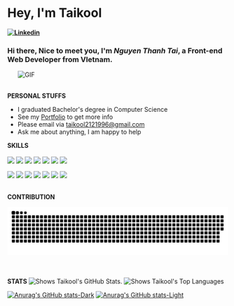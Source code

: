 # Hey, I'm Taikool

**[![Linkedin](https://img.shields.io/badge/-taikool2121996-222222?style=flat-square&logo=Linkedin&logoColor=white&link=https://www.linkedin.com/in/taikool2121996/)](https://www.linkedin.com/in/taikool2121996/)**


### Hi there, Nice to meet you, I'm *Nguyen Thanh Tai*, a **Front-end Web Developer** from VIetnam.
  <img align="right" width="480" alt="GIF" src="https://user-images.githubusercontent.com/72439970/234464603-fd87506c-8b36-4db8-9a9f-7da38a9c95df.gif" />
<br/> 
<br/>  

**PERSONAL STUFFS**
- I graduated Bachelor's degree in Computer Science
- See my [Portfolio](https://taikool.cloud/) to get more info
- Please email via taikool2121996@gmail.com
- Ask me about anything, I am happy to help

**SKILLS**  
<br>
<code><img height="30" src="https://user-images.githubusercontent.com/72439970/234466550-ae1eca89-66ff-4856-bf7a-9e978d19dc44.png"></code>
<code><img height="30" src="https://user-images.githubusercontent.com/72439970/234466727-482e995e-07ba-479f-8f44-821b398fef5c.png"></code>
<code><img height="25" src="https://user-images.githubusercontent.com/72439970/234468036-b78462f3-a987-4277-8d60-5f7786edd34c.png"></code>
<code><img height="25" src="https://user-images.githubusercontent.com/72439970/234468389-55c4f9b1-b174-47a5-9cf7-6dabb6ad7576.png"></code>
<code><img height="30" src="https://user-images.githubusercontent.com/72439970/234468601-fabb1bd4-3860-4941-8c78-3564f09a26ea.png"></code>
<code><img height="25" src="https://user-images.githubusercontent.com/72439970/234466864-4bceddf7-7d6c-4245-91fe-da007900120c.png"></code>
<code><img height="25" src="https://user-images.githubusercontent.com/72439970/234468809-3da06e80-409f-4a0b-baef-1fca69cad7b0.png"></code>


<code><img height="30" src="https://user-images.githubusercontent.com/72439970/234468999-279c619e-1d69-46e1-a7b1-f36a7937a666.png"></code>
<code><img height="25" src="https://user-images.githubusercontent.com/72439970/234469111-299e4d0a-205d-466b-aa93-1b5ea90e8167.png"></code>
<code><img height="25" src="https://user-images.githubusercontent.com/72439970/234469457-044924c8-6479-4937-baf3-85734f7eb854.png"></code>
<code><img height="25" src="https://user-images.githubusercontent.com/72439970/234469643-19dc378f-3cee-472b-8984-d2ebf98d778f.png"></code>
<code><img height="25" src="https://user-images.githubusercontent.com/72439970/234469776-8ff4b9da-a291-4cfe-804f-a4b17421d006.png"></code>
<code><img height="22" src="https://user-images.githubusercontent.com/72439970/234467758-dd33f3b9-f98c-414f-bf9a-3e20b71a5dcf.png"></code>
<code><img height="28" src="https://user-images.githubusercontent.com/72439970/234470457-bf5393cf-f281-4caa-b9f5-a526871542c2.png"></code>
<br>
<br>

**CONTRIBUTION**
<div align="center">
  <picture>
    <source srcset="./assets/github-contribution-grid-snake.svg" media="(prefers-color-scheme: light), (prefers-color-scheme: no-preference)">
    <source srcset="./assets/github-contribution-grid-snake-dark.svg" media="(prefers-color-scheme: dark)">
    <img src="./assets/github-contribution-grid-snake.svg" alt="Github contribution grid snake animation">
  </picture>
</div>
<br>
<br>

**STATS**
<picture>
  <source media="(prefers-color-scheme: dark)" srcset="https://github-readme-stats.vercel.app/api?username=taikool2121996&show_icons=true&layout=compact&theme=radical">
  <img alt="Shows Taikool's GitHub Stats." src="https://github-readme-stats.vercel.app/api?username=taikool2121996&show_icons=true&layout=compact">
</picture>
<picture>
  <source media="(prefers-color-scheme: dark)" srcset="https://github-readme-stats.vercel.app/api/top-langs/?username=taikool2121996&layout=compact&theme=radical">
  <img alt="Shows Taikool's Top Languages" src="https://github-readme-stats.vercel.app/api/top-langs/?username=taikool2121996&layout=compact">
</picture>

[![Anurag's GitHub stats-Dark](https://github-readme-stats.vercel.app/api?username=anuraghazra&show_icons=true&theme=dark#gh-dark-mode-only)](https://github.com/anuraghazra/github-readme-stats#gh-dark-mode-only)
[![Anurag's GitHub stats-Light](https://github-readme-stats.vercel.app/api?username=anuraghazra&show_icons=true&theme=default#gh-light-mode-only)](https://github.com/anuraghazra/github-readme-stats#gh-light-mode-only)
